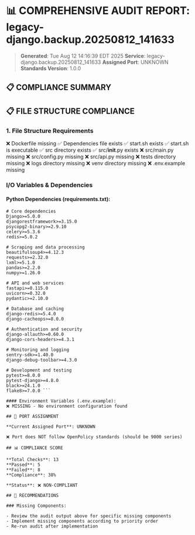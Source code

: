 # 📊 COMPREHENSIVE AUDIT REPORT: legacy-django.backup.20250812_141633

> **Generated**: Tue Aug 12 14:16:39 EDT 2025
> **Service**: legacy-django.backup.20250812_141633
> **Assigned Port**: UNKNOWN
> **Standards Version**: 1.0.0

## 📋 COMPLIANCE SUMMARY

## 📋 FILE STRUCTURE COMPLIANCE

### 1. File Structure Requirements

❌ Dockerfile missing
✅ Dependencies file exists
✅ start.sh exists
✅ start.sh is executable
✅ src directory exists
✅ src/__init__.py exists
❌ src/main.py missing
❌ src/config.py missing
❌ src/api.py missing
❌ tests directory missing
❌ logs directory missing
❌ venv directory missing
❌ .env.example missing

### I/O Variables & Dependencies

#### Python Dependencies (requirements.txt):
```
# Core dependencies
Django>=5.0.0
djangorestframework>=3.15.0
psycopg2-binary>=2.9.10
celery>=5.3.6
redis>=5.0.2

# Scraping and data processing
beautifulsoup4>=4.12.3
requests>=2.32.0
lxml>=5.1.0
pandas>=2.2.0
numpy>=1.26.0

# API and web services
fastapi>=0.115.0
uvicorn>=0.32.0
pydantic>=2.10.0

# Database and caching
django-redis>=5.4.0
django-cacheops>=8.0.0

# Authentication and security
django-allauth>=0.60.0
django-cors-headers>=4.3.1

# Monitoring and logging
sentry-sdk>=1.40.0
django-debug-toolbar>=4.3.0

# Development and testing
pytest>=8.0.0
pytest-django>=4.8.0
black>=24.1.0
flake8>=7.0.0 ```

#### Environment Variables (.env.example):
❌ MISSING - No environment configuration found

## 🔌 PORT ASSIGNMENT

**Current Assigned Port**: UNKNOWN

❌ Port does NOT follow OpenPolicy standards (should be 9000 series)

## 📊 COMPLIANCE SCORE

**Total Checks**: 13
**Passed**: 5
**Failed**: 8
**Compliance**: 38%

**Status**: ❌ NON-COMPLIANT

## 🚀 RECOMMENDATIONS

### Missing Components:

- Review the audit output above for specific missing components
- Implement missing components according to priority order
- Re-run audit after implementation
